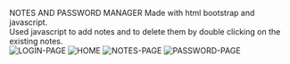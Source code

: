 NOTES AND PASSWORD MANAGER
Made with html bootstrap and javascript. 
<BR>
Used javascript to add notes and to delete them by double clicking on the existing notes. 
<BR>
![LOGIN-PAGE](https://user-images.githubusercontent.com/74565079/206921532-418f89b4-3a39-4bac-a411-be46be75a864.jpg)
![HOME](https://user-images.githubusercontent.com/74565079/206921538-f8cc78c9-3051-4f5d-a360-75218c9bcd6b.png)
![NOTES-PAGE](https://user-images.githubusercontent.com/74565079/206921541-2d492406-88e5-4072-b012-c0f617050f8a.jpg)
![PASSWORD-PAGE](https://user-images.githubusercontent.com/74565079/206921545-5f098cc9-a46f-4100-a90a-1d44c518360d.jpg)

